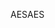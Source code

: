 <span data-ttu-id="7b6b9-101">AES</span><span class="sxs-lookup"><span data-stu-id="7b6b9-101">AES</span></span>